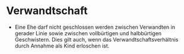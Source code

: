 # Verwandtschaft

- Eine Ehe darf nicht geschlossen werden zwischen Verwandten in gerader Linie sowie zwischen vollbürtigen und halbbürtigen Geschwistern. Dies gilt auch, wenn das Verwandtschaftsverhältnis durch Annahme als Kind erloschen ist.

